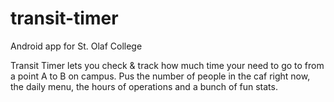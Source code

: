 transit-timer
=============

Android app for St. Olaf College

Transit Timer lets you check & track how much time your need to go to 
from a point A to B on campus. Pus the number of people in the caf right now,
the daily menu, the hours of operations and a bunch of fun stats.
